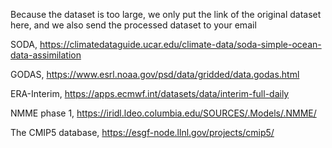Because the dataset is too large, we only put the link of the original dataset here, and we also send the processed dataset to your email

SODA, https://climatedataguide.ucar.edu/climate-data/soda-simple-ocean-data-assimilation

GODAS, https://www.esrl.noaa.gov/psd/data/gridded/data.godas.html

ERA-Interim, https://apps.ecmwf.int/datasets/data/interim-full-daily

NMME phase 1, https://iridl.ldeo.columbia.edu/SOURCES/.Models/.NMME/

The CMIP5 database, https://esgf-node.llnl.gov/projects/cmip5/
